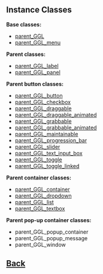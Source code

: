 ## Instance Classes

**Base classes:**
- [parent_GGL](https://github.com/Ced30/GML-GUI-Library-GGL-Documentation/blob/main/API%20parent_GGL)
- [parent_GGL_menu](https://github.com/Ced30/GML-GUI-Library-GGL-Documentation/blob/main/API%20parent_GGL_menu.md)

**Parent classes:**
- [parent_GGL_label](https://github.com/Ced30/GML-GUI-Library-GGL-Documentation/blob/main/API%20parent_GGL_label.md)
- [parent_GGL_panel](https://github.com/Ced30/GML-GUI-Library-GGL-Documentation/blob/main/API%20parent_GGL_panel.md)

**Parent button classes:**
- [parent_GGL_button](https://github.com/Ced30/GML-GUI-Library-GGL-Documentation/blob/main/API%20parent_GGL_button.md)
- [parent_GGL_checkbox](https://github.com/Ced30/GML-GUI-Library-GGL-Documentation/blob/main/API%20parent_GGL_checkbox.md)
- [parent_GGL_draggable](https://github.com/Ced30/GML-GUI-Library-GGL-Documentation/blob/main/API%20parent_GGL_draggable.md)
- [parent_GGL_draggable_animated](https://github.com/Ced30/GML-GUI-Library-GGL-Documentation/blob/main/API%20parent_GGL_draggable_animated.md)
- [parent_GGL_grabbable](https://github.com/Ced30/GML-GUI-Library-GGL-Documentation/blob/main/API%20parent_GGL_grabbable.md)
- [parent_GGL_grabbable_animated](https://github.com/Ced30/GML-GUI-Library-GGL-Documentation/tree/main)
- [parent_GGL_maintainable](https://github.com/Ced30/GML-GUI-Library-GGL-Documentation/blob/main/API%20parent_GGL_maintainable.md)
- [parent_GGL_progression_bar](https://github.com/Ced30/GML-GUI-Library-GGL-Documentation/blob/main/API%20parent_GGL_progression_bar.md)
- [parent_GGL_slider](https://github.com/Ced30/GML-GUI-Library-GGL-Documentation/blob/main/API%20parent_GGL_slider.md)
- [parent_GGL_text_input_box](https://github.com/Ced30/GML-GUI-Library-GGL-Documentation/blob/main/API%20parent_GGL_text_input_box.md)
- [parent_GGL_toggle](https://github.com/Ced30/GML-GUI-Library-GGL-Documentation/blob/main/API%20parent_GGL_toggle.md)
- [parent_GGL_toggle_linked](https://github.com/Ced30/GML-GUI-Library-GGL-Documentation/blob/main/API%20parent_GGL_toggle_linked.md)

**Parent container classes:**
- [parent_GGL_container](https://github.com/Ced30/GML-GUI-Library-GGL-Documentation/blob/main/API%20parent_GGL_container.md)
- [parent_GGL_dropdown](https://github.com/Ced30/GML-GUI-Library-GGL-Documentation/blob/main/API%20parent_GGL_dropdown.md)
- [parent_GGL_list](https://github.com/Ced30/GML-GUI-Library-GGL-Documentation/blob/main/API%20parent_GGL_list.md)
- [parent_GGL_textbox](https://github.com/Ced30/GML-GUI-Library-GGL-Documentation/blob/main/API%20parent_GGL_textbox.md)

**Parent pop-up container classes:**
- parent_GGL_popup_container
- parent_GGL_popup_message
- parent_GGL_window

## [Back](https://github.com/Ced30/GML-GUI-Library-GGL-Documentation/blob/main/README.md)
